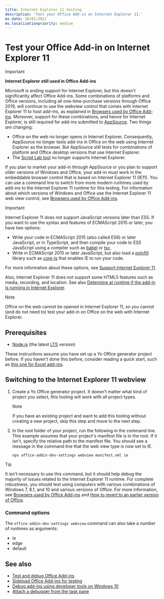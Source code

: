 ```yaml
---
title: Internet Explorer 11 testing
description: 'Test your Office Add-in on Internet Explorer 11.'
ms.date: 10/01/2021
ms.localizationpriority: medium
---
```


# Test your Office Add-in on Internet Explorer 11

> [!IMPORTANT]
> **Internet Explorer still used in Office Add-ins**
>
> Microsoft is ending support for Internet Explorer, but this doesn't significantly affect Office Add-ins. Some combinations of platforms and Office versions, including all one-time-purchase versions through Office 2019, will continue to use the webview control that comes with Internet Explorer 11 to host add-ins, as explained in [Browsers used by Office Add-ins](../concepts/browsers-used-by-office-web-add-ins.md). Moreover, support for these combinations, and hence for Internet Explorer, is still required for add-ins submitted to [AppSource](/office/dev/store/submit-to-appsource-via-partner-center). Two things *are* changing:
>
> - Office on the web no longer opens in Internet Explorer. Consequently, AppSource no longer tests add-ins in Office on the web using Internet Explorer as the browser. But AppSource still tests for combinations of platform and Office *desktop* versions that use Internet Explorer.
> - The [Script Lab tool](../overview/explore-with-script-lab.md) no longer supports Internet Explorer.

If you plan to market your add-in through AppSource or you plan to support older versions of Windows and Office, your add-in must work in the embeddable browser control that is based on Internet Explorer 11 (IE11). You can use a command line to switch from more modern runtimes used by add-ins to the Internet Explorer 11 runtime for this testing. For information about which versions of Windows and Office use the Internet Explorer 11 web view control, see [Browsers used by Office Add-ins](../concepts/browsers-used-by-office-web-add-ins.md).

> [!IMPORTANT]
> Internet Explorer 11 does not support JavaScript versions later than ES5. If you want to use the syntax and features of ECMAScript 2015 or later, you have two options:
>
> - Write your code in ECMAScript 2015 (also called ES6) or later JavaScript, or in TypeScript, and then compile your code to ES5 JavaScript using a compiler such as [babel](https://babeljs.io/) or [tsc](https://www.typescriptlang.org/index.html).
> - Write in ECMAScript 2015 or later JavaScript, but also load a [polyfill](https://en.wikipedia.org/wiki/Polyfill_(programming)) library such as [core-js](https://github.com/zloirock/core-js) that enables IE to run your code.
>
> For more information about these options, see [Support Internet Explorer 11](../develop/support-ie-11.md).
>
> Also, Internet Explorer 11 does not support some HTML5 features such as media, recording, and location. See also [Determine at runtime if the add-in is running in Internet Explorer](../develop/support-ie-11.md#determine-at-runtime-if-the-add-in-is-running-in-internet-explorer).

> [!NOTE]
> Office on the web cannot be opened in Internet Explorer 11, so you cannot (and do not need to) test your add-in on Office on the web with Internet Explorer.

## Prerequisites

- [Node.js](https://nodejs.org/) (the latest [LTS](https://nodejs.org/about/releases) version)

These instructions assume you have set up a Yo Office generator project before. If you haven't done this before, consider reading a quick start, such as [this one for Excel add-ins](../quickstarts/excel-quickstart-jquery.md).

## Switching to the Internet Explorer 11 webview

1. Create a Yo Office generator project. It doesn't matter what kind of project you select, this tooling will work with all project types.

    > [!NOTE]
    > If you have an existing project and want to add this tooling without creating a new project, skip this step and move to the next step. 

1. In the root folder of your project, run the following in the command line. This example assumes that your project's manifest file is in the root. If it isn't, specify the relative path to the manifest file. You should see a message in the command line that the web view type is now set to IE.

    ```command&nbsp;line
    npx office-addin-dev-settings webview manifest.xml ie
    ```

> [!TIP]
> It isn't necessary to use this command, but it should help debug the majority of issues related to the Internet Explorer 11 runtime. For complete robustness, you should test using computers with various combinations of Windows 7, 8.1, and 10 and various versions of Office. For more information, see [Browsers used by Office Add-ins](../concepts/browsers-used-by-office-web-add-ins.md) and [How to revert to an earlier version of Office](https://support.microsoft.com/topic/2bd5c457-a917-d57e-35a1-f709e3dda841).

### Command options

The `office-addin-dev-settings webview` command can also take a number of runtimes as arguments:

- ie
- edge
- default

## See also

* [Test and debug Office Add-ins](test-debug-office-add-ins.md)
* [Sideload Office Add-ins for testing](create-a-network-shared-folder-catalog-for-task-pane-and-content-add-ins.md)
* [Debug add-ins using developer tools on Windows 10](debug-add-ins-using-f12-developer-tools-on-windows-10.md)
* [Attach a debugger from the task pane](attach-debugger-from-task-pane.md)
